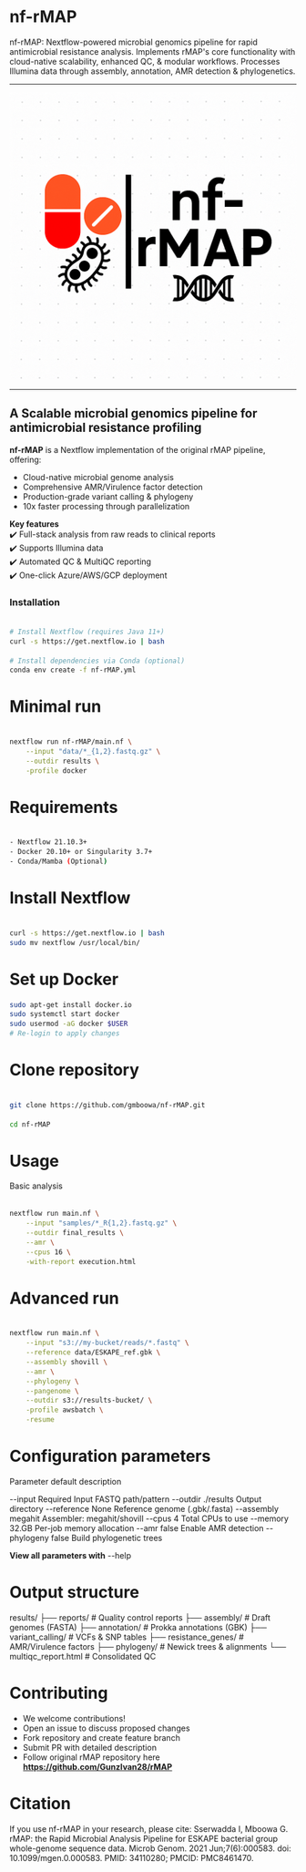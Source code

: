 # nf-rMAP

nf-rMAP: Nextflow-powered microbial genomics pipeline for rapid antimicrobial resistance analysis. Implements rMAP's core functionality with cloud-native scalability, enhanced QC, & modular workflows. Processes Illumina data through assembly, annotation, AMR detection & phylogenetics. 

---

![Pipeline logo](nf-rMAP-logo.png)

---

## A Scalable microbial genomics pipeline for antimicrobial resistance profiling

**nf-rMAP** is a Nextflow implementation of the original rMAP pipeline, offering:
- Cloud-native microbial genome analysis  
- Comprehensive AMR/Virulence factor detection
- Production-grade variant calling & phylogeny
- 10x faster processing through parallelization

**Key features**  
✔️ Full-stack analysis from raw reads to clinical reports  
✔️ Supports Illumina data  
✔️ Automated QC & MultiQC reporting  
✔️ One-click Azure/AWS/GCP deployment  


### Installation

```bash

# Install Nextflow (requires Java 11+)
curl -s https://get.nextflow.io | bash

# Install dependencies via Conda (optional)
conda env create -f nf-rMAP.yml

```

# Minimal run

```bash

nextflow run nf-rMAP/main.nf \
    --input "data/*_{1,2}.fastq.gz" \
    --outdir results \
    -profile docker
```

# Requirements

```bash

- Nextflow 21.10.3+
- Docker 20.10+ or Singularity 3.7+
- Conda/Mamba (Optional) 

```

# Install Nextflow


```bash

curl -s https://get.nextflow.io | bash
sudo mv nextflow /usr/local/bin/

```

# Set up Docker

```bash
sudo apt-get install docker.io
sudo systemctl start docker
sudo usermod -aG docker $USER
# Re-login to apply changes


```

# Clone repository


```bash

git clone https://github.com/gmboowa/nf-rMAP.git

cd nf-rMAP

```

# Usage 


Basic analysis

```bash

nextflow run main.nf \
    --input "samples/*_R{1,2}.fastq.gz" \
    --outdir final_results \
    --amr \
    --cpus 16 \
    -with-report execution.html
```

# Advanced run

```bash

nextflow run main.nf \
    --input "s3://my-bucket/reads/*.fastq" \
    --reference data/ESKAPE_ref.gbk \
    --assembly shovill \
    --amr \
    --phylogeny \
    --pangenome \
    --outdir s3://results-bucket/ \
    -profile awsbatch \
    -resume
```
# Configuration parameters

Parameter	default	description

--input	Required	Input FASTQ path/pattern
--outdir	./results	Output directory
--reference	None	Reference genome (.gbk/.fasta)
--assembly	megahit	Assembler: megahit/shovill
--cpus	4	Total CPUs to use
--memory	32.GB	Per-job memory allocation
--amr	false	Enable AMR detection
--phylogeny	false	Build phylogenetic trees

**View all parameters with** --help

# Output structure

results/
├── reports/               # Quality control reports
├── assembly/              # Draft genomes (FASTA)
├── annotation/            # Prokka annotations (GBK)
├── variant_calling/       # VCFs & SNP tables
├── resistance_genes/      # AMR/Virulence factors
├── phylogeny/             # Newick trees & alignments
└── multiqc_report.html    # Consolidated QC



# Contributing 

- We welcome contributions!
- Open an issue to discuss proposed changes
- Fork repository and create feature branch
- Submit PR with detailed description
- Follow original rMAP repository here **https://github.com/GunzIvan28/rMAP**



# Citation 

If you use nf-rMAP in your research, please cite: Sserwadda I, Mboowa G. rMAP: the Rapid Microbial Analysis Pipeline for ESKAPE bacterial group whole-genome sequence data. Microb Genom. 2021 Jun;7(6):000583. doi: 10.1099/mgen.0.000583. PMID: 34110280; PMCID: PMC8461470.
